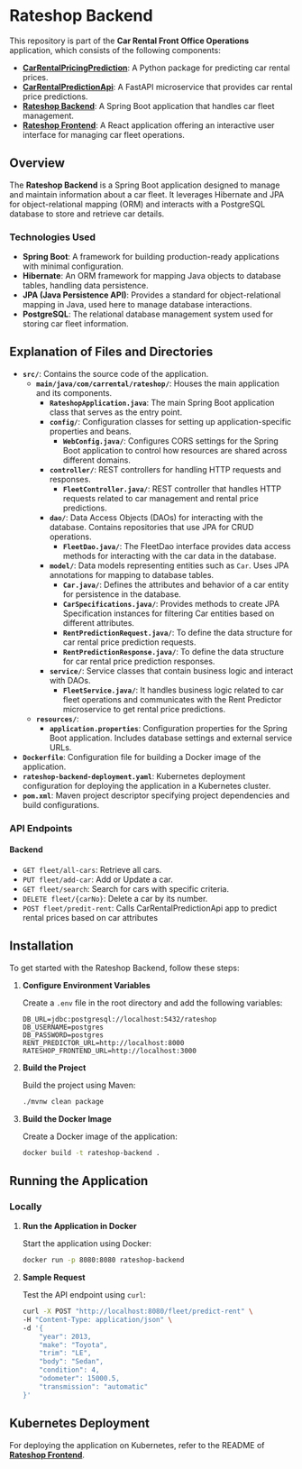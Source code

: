 # Rateshop Backend

This repository is part of the **Car Rental Front Office Operations** application, which consists of the following components:

- [**CarRentalPricingPrediction**](https://github.com/mj301296/CarRentalPricingPrediction): A Python package for predicting car rental prices.
- [**CarRentalPredictionApi**](https://github.com/mj301296/CarRentalPredictionApi): A FastAPI microservice that provides car rental price predictions.
- [**Rateshop Backend**](https://github.com/mj301296/RateShop): A Spring Boot application that handles car fleet management.
- [**Rateshop Frontend**](https://github.com/mj301296/rateshop-frontend): A React application offering an interactive user interface for managing car fleet operations.

## Overview

The **Rateshop Backend** is a Spring Boot application designed to manage and maintain information about a car fleet. It leverages Hibernate and JPA for object-relational mapping (ORM) and interacts with a PostgreSQL database to store and retrieve car details.

### Technologies Used

- **Spring Boot**: A framework for building production-ready applications with minimal configuration.
- **Hibernate**: An ORM framework for mapping Java objects to database tables, handling data persistence.
- **JPA (Java Persistence API)**: Provides a standard for object-relational mapping in Java, used here to manage database interactions.
- **PostgreSQL**: The relational database management system used for storing car fleet information.

## Explanation of Files and Directories

- **`src/`**: Contains the source code of the application.
  - **`main/java/com/carrental/rateshop/`**: Houses the main application and its components.
    - **`RateshopApplication.java`**: The main Spring Boot application class that serves as the entry point.
    - **`config/`**: Configuration classes for setting up application-specific properties and beans.
      - **`WebConfig.java/`**: Configures CORS settings for the Spring Boot application to control how resources are shared across different domains.
    - **`controller/`**: REST controllers for handling HTTP requests and responses.
      - **`FleetController.java/`**: REST controller that handles HTTP requests related to car management and rental price predictions.
    - **`dao/`**: Data Access Objects (DAOs) for interacting with the database. Contains repositories that use JPA for CRUD operations.
      - **`FleetDao.java/`**: The FleetDao interface provides data access methods for interacting with the car data in the database.
    - **`model/`**: Data models representing entities such as `Car`. Uses JPA annotations for mapping to database tables.
      - **`Car.java/`**: Defines the attributes and behavior of a car entity for persistence in the database.
      - **`CarSpecifications.java/`**: Provides methods to create JPA Specification instances for filtering Car entities based on different attributes.
      - **`RentPredictionRequest.java/`**: To define the data structure for car rental price prediction requests.
      - **`RentPredictionResponse.java/`**: To define the data structure for car rental price prediction responses.
    - **`service/`**: Service classes that contain business logic and interact with DAOs.
      - **`FleetService.java/`**: It handles business logic related to car fleet operations and communicates with the Rent Predictor microservice to get rental price predictions.
  - **`resources/`**: 
    - **`application.properties`**: Configuration properties for the Spring Boot application. Includes database settings and external service URLs.
- **`Dockerfile`**: Configuration file for building a Docker image of the application.
- **`rateshop-backend-deployment.yaml`**: Kubernetes deployment configuration for deploying the application in a Kubernetes cluster.
- **`pom.xml`**: Maven project descriptor specifying project dependencies and build configurations.

### API Endpoints

#### **Backend**

- `GET fleet/all-cars`: Retrieve all cars.
- `PUT fleet/add-car`: Add or Update a car.
- `GET fleet/search`: Search for cars with specific criteria.
- `DELETE fleet/{carNo}`: Delete a car by its number.
- `POST fleet/predit-rent`: Calls CarRentalPredictionApi app to predict rental prices based on car attributes


## Installation

To get started with the Rateshop Backend, follow these steps:

1. **Configure Environment Variables**

   Create a `.env` file in the root directory and add the following variables:

    ```properties
    DB_URL=jdbc:postgresql://localhost:5432/rateshop
    DB_USERNAME=postgres
    DB_PASSWORD=postgres
    RENT_PREDICTOR_URL=http://localhost:8000
    RATESHOP_FRONTEND_URL=http://localhost:3000
    ```

2.  **Build the Project**

    Build the project using Maven:

    ```bash
    ./mvnw clean package
    ```

3. **Build the Docker Image**

    Create a Docker image of the application:

    ```bash
    docker build -t rateshop-backend .
    ```

## Running the Application

### Locally

1. **Run the Application in Docker**

    Start the application using Docker:

    ```bash
    docker run -p 8080:8080 rateshop-backend
    ```

2. **Sample Request**

    Test the API endpoint using `curl`:

    ```bash
    curl -X POST "http://localhost:8080/fleet/predict-rent" \
    -H "Content-Type: application/json" \
    -d '{
        "year": 2013,
        "make": "Toyota",
        "trim": "LE",
        "body": "Sedan",
        "condition": 4,
        "odometer": 15000.5,
        "transmission": "automatic"
    }'
    ```

## Kubernetes Deployment

For deploying the application on Kubernetes, refer to the README of [**Rateshop Frontend**](https://github.com/mj301296/rateshop-frontend).

